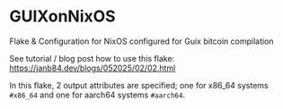 # GUIXonNixOS
Flake &amp; Configuration for NixOS configured for Guix bitcoin compilation

See tutorial / blog post how to use this flake: 
https://janb84.dev/blogs/052025/02/02.html

In this flake, 2 output attributes are specified; one for x86_64 systems `#x86_64` and one for aarch64 systems `#aarch64`.
